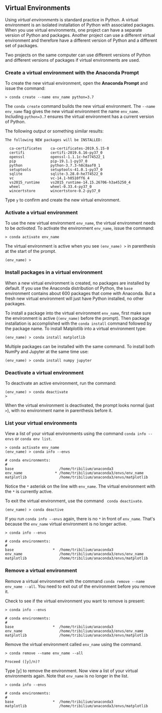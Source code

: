 
## Virtual Environments
Using _virtual environments_ is standard practice in Python. A virtual environment is an isolated installation of Python with associated packages. When you use virtual environments, one project can have a separate version of Python and packages. Another project can use a different virtual environment and therefore have a different version of Python and a different set of packages. 

Two projects on the same computer can use different versions of Python and different versions of packages if virtual environments are used.
### Create a virtual environment with the Anaconda Prompt

To create the new virtual environment, open the **Anaconda Prompt** and issue the command:

```text
> conda create --name env_name python=3.7
```

The ```conda create``` command builds the new virtual environment. The ```--name env_name``` flag gives the new virtual environment the name ```env_name```.  Including ```python=3.7``` ensures the virtual environment has a current version of Python. 

The following output or something similar results:

```text
The following NEW packages will be INSTALLED:

  ca-certificates    ca-certificates-2019.5.15-0
  certifi            certifi-2019.6.16-py37_0
  openssl            openssl-1.1.1c-he774522_1
  pip                pip-19.1.1-py37_0
  python             python-3.7.3-h8c8aaf0_1
  setuptools         setuptools-41.0.1-py37_0
  sqlite             sqlite-3.28.0-he774522_0
  vc                 vc-14.1-h0510ff6_4
  vs2015_runtime     vs2015_runtime-14.15.26706-h3a45250_4
  wheel              wheel-0.33.4-py37_0
  wincertstore       wincertstore-0.2-py37_0
```

Type ```y``` to confirm and create the new virtual environment. 
### Activate a virtual environment

To use the new virtual environment ```env_name```, the virtual environment needs to be _activated_. To activate the environment ```env_name```, issue the command:

```text
> conda activate env_name
```

The virtual environment is active when you see ```(env_name) >``` in parenthesis at the start of the prompt.

```text
(env_name) > 
```
### Install packages in a virtual environment

When a new virtual environment is created, no packages are installed by default. If you use the Anaconda distribution of Python, the ```base``` environment contains about 600 packages that come with Anaconda. But a fresh new virtual environment will just have Python installed, no other packages.

To install a package into the virtual environment ```env_name```, first make sure the environment is active (```(env_name)``` before the prompt). Then package installation is accomplished with the ```conda install``` command followed by the package name. To install Matplotlib into a virtual environment type:

```text
(env_name) > conda install matplotlib
```

Multiple packages can be installed with the same command. To install both NumPy and Jupyter at the same time use:

```text
(env_name) > conda install numpy jupyter
```
### Deactivate a virtual environment

To deactivate an active environment, run the command:

```text
(env_name) > conda deactivate
>
```

When the virtual environment is deactivated, the prompt looks normal (just ```>```), with no environment name in parenthesis before it.
### List your virtual environments

View a list of your virtual environments using the command ```conda info --envs``` or ```conda env list```.

```text
> conda activate env_name
(env_name) > conda info --envs

# conda environments:
#
base                     /home/tribilium/anaconda3
env_name               * /home/tribilium/anaconda3/envs/env_name
matplotlib               /home/tribilium/anaconda3/envs/matplotlib
```

Notice the ``` * ``` asterisk on the line with ```env_name```. The virtual environment with the ``` * ``` is currently active. 

To exit the virtual environment, use the command ``` conda deactivate```. 

```text
(env_name) > conda deactive
```

If you run ```conda info --envs``` again, there is no ```*``` in front of ```env_name```. That's because the ```env_name``` virtual environment is no longer active.

```text
> conda info --envs

# conda environments:
#
base                  *  /home/tribilium/anaconda3
env_name                 /home/tribilium/anaconda3/envs/env_name
matplotlib               /home/tribilium/anaconda3/envs/matplotlib

```
### Remove a virtual environment

Remove a virtual environment with the command ```conda remove --name env_name --all```. You need to exit out of the environment before you remove it.

Check to see if the virtual environment you want to remove is present:

```text
> conda info --envs

# conda environments:
#
base                  *  /home/tribilium/anaconda3
env_name                 /home/tribilium/anaconda3/envs/env_name
matplotlib               /home/tribilium/anaconda3/envs/matplotlib

```

Remove the virtual environment called ```env_name``` using the command.

```text
> conda remove --name env_name --all

Proceed ([y]/n)?
```

Type [y] to remove the environment. Now view a list of your virtual environments again. Note that ```env_name``` is no longer in the list.

```text
> conda info --envs

# conda environments:
#
base                  *  /home/tribilium/anaconda3
matplotlib               /home/tribilium/anaconda3/envs/matplotlib

```
 

